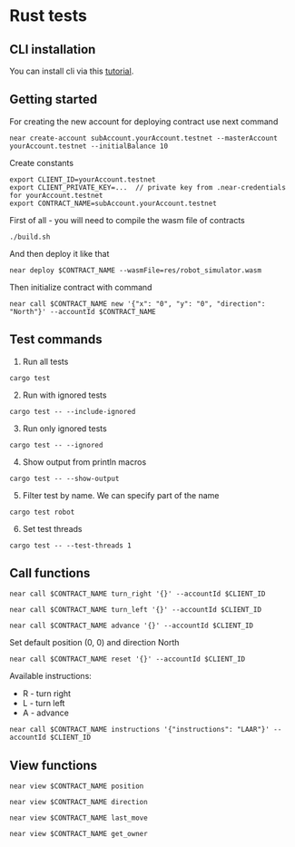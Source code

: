 # Rust tests

## CLI installation

You can install cli via this [tutorial](https://docs.near.org/docs/tools/near-cli#installation).

## Getting started 

For creating the new account for deploying contract use next command
```
near create-account subAccount.yourAccount.testnet --masterAccount yourAccount.testnet --initialBalance 10
```

Create constants 
```
export CLIENT_ID=yourAccount.testnet
export CLIENT_PRIVATE_KEY=...  // private key from .near-credentials for yourAccount.testnet
export CONTRACT_NAME=subAccount.yourAccount.testnet
```

First of all - you will need to compile the wasm file of contracts
```
./build.sh
```

And then deploy it like that
```
near deploy $CONTRACT_NAME --wasmFile=res/robot_simulator.wasm
```

Then initialize contract with command
```
near call $CONTRACT_NAME new '{"x": "0", "y": "0", "direction": "North"}' --accountId $CONTRACT_NAME
```

## Test commands
1. Run all tests
```
cargo test
```
2. Run with ignored tests
```
cargo test -- --include-ignored
```
3. Run only ignored tests
```
cargo test -- --ignored
```
4. Show output from println macros
```
cargo test -- --show-output
```
5. Filter test by name. We can specify part of the name
```
cargo test robot
```
6. Set test threads
```
cargo test -- --test-threads 1
```
## Call functions
```
near call $CONTRACT_NAME turn_right '{}' --accountId $CLIENT_ID
```
```
near call $CONTRACT_NAME turn_left '{}' --accountId $CLIENT_ID
```
```
near call $CONTRACT_NAME advance '{}' --accountId $CLIENT_ID
```
Set default position (0, 0) and direction North
```
near call $CONTRACT_NAME reset '{}' --accountId $CLIENT_ID
```
Available instructions:
- R - turn right
- L - turn left
- A - advance
```
near call $CONTRACT_NAME instructions '{"instructions": "LAAR"}' --accountId $CLIENT_ID
```
## View functions
```
near view $CONTRACT_NAME position
```
```
near view $CONTRACT_NAME direction
```
```
near view $CONTRACT_NAME last_move
```
```
near view $CONTRACT_NAME get_owner
```